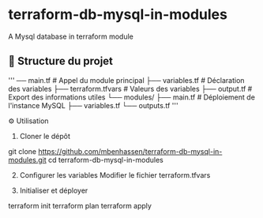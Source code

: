 # terraform-db-mysql-in-modules
A Mysql database in terraform module

## 📁 Structure du projet

'''
── main.tf # Appel du module principal
├── variables.tf # Déclaration des variables
├── terraform.tfvars # Valeurs des variables
├── output.tf # Export des informations utiles
└── modules/
├── main.tf # Déploiement de l'instance MySQL
├── variables.tf
└── outputs.tf 
'''

⚙️ Utilisation

1. Cloner le dépôt


git clone https://github.com/mbenhassen/terraform-db-mysql-in-modules.git
cd terraform-db-mysql-in-modules

2. Configurer les variables
Modifier le fichier terraform.tfvars

3. Initialiser et déployer

terraform init
terraform plan
terraform apply
